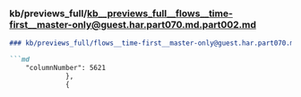 ### kb/previews_full/kb__previews_full__flows__time-first__master-only@guest.har.part070.md.part002.md

```md
### kb/previews_full/flows__time-first__master-only@guest.har.part070.md (part 002)

```md
    "columnNumber": 5621
              },
              {
     
```

```

```

